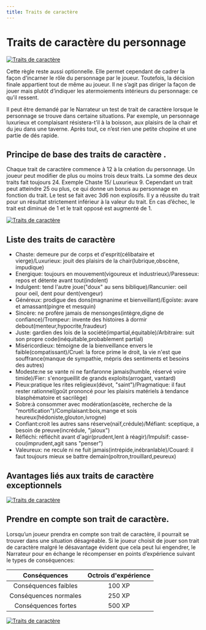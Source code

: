 ```yaml
---
title: Traits de caractère
---
```

# Traits de caractère du personnage

[![Traits de caractère](https://www.douaratil.fr/illustrations/regles/traits1300.jpeg)](https://www.douaratil.fr/illustrations/regles/traits1.jpeg)  

Cette règle reste aussi optionnelle. Elle permet cependant de cadrer la façon d’incarner le rôle du personnage par le joueur. Toutefois, la décision finale appartient tout de même au joueur. Il ne s’agit pas diriger la façon de jouer mais plutôt d’indiquer les atermoiements intérieurs du personnage: ce qu’il ressent.

Il peut être demandé par le Narrateur un test de trait de caractère lorsque le personnage se trouve dans certaine situations. Par exemple, un personnage luxurieux et complaisant résistera-t’il à la boisson, aux plaisirs de la chair et du jeu dans une taverne. Après tout, ce n’est rien une petite chopine et une partie de dés rapide.

## Principe de base des traits de caractère .  
Chaque trait de caractère commence à 12 à la création du personnage. Un joueur peut modifier de plus ou moins trois deux traits. La somme des deux traits fait toujours 24. Exemple Chaste 15/ Luxurieux 9. Cependant un trait peut atteindre 25 ou plus, ce qui donne un bonus au personnage en fonction du trait. Le test se fait avec 3d6 non explosifs. Il y a réussite du trait pour un résultat strictement inférieur à la valeur du trait. En cas d’échec, le trait est diminué de 1 et le trait opposé est augmenté de 1.

[![Traits de caractère](https://www.douaratil.fr/illustrations/regles/traits2300.jpeg)](https://www.douaratil.fr/illustrations/regles/traits2.jpeg)  

## Liste des traits de caractère 
* Chaste: demeure pur de corps et d'esprit(célibataire et vierge)/Luxurieux: jouit des plaisirs de la chair(lubrique,obscène, impudique)
* Energique: toujours en mouvement(vigoureux et industrieux)/Paresseux: repos et détente avant tout(indolent)
* Indulgent: tend l'autre joue("doux" au sens biblique)/Rancunier: oeil pour oeil, dent pour dent(vengeur)
* Généreux: prodigue des dons(magnanime et bienveillant)/Egoïste: avare et amassant(pingre et mesquin)
* Sincère: ne profère jamais de mensonges(intègre,digne de confiance)/Trompeur: invente des histoires à dormir debout(menteur,hypocrite,fraudeur)
* Juste: gardien des lois de la société(impartial,équitable)/Arbitraire: suit son propre code(inéquitable,probablement partial)
* Miséricordieux: témoigne de la bienveillance envers le faible(compatissant)/Cruel: la force prime le droit, la vie n'est que souffrance(manque de sympathie, mépris des sentiments et besoins des autres)
* Modeste:ne se vante ni ne fanfaronne jamais(humble, réservé voire timide)/Fier: s'enorgueillit de grands exploits(arrogant, vantard)
* Pieux:pratique les rites religieux(dévot, "saint")/Pragmatique: il faut rester rationnel(goût prononcé pour les plaisirs matériels à tendance blasphématoire et sacrilège)
* Sobre:à consommer avec modération(ascète, recherche de la "mortification")/Complaisant:bois,mange et sois heureux(hédoniste,glouton,ivrogne)
* Confiant:croit les autres sans réserve(naïf,crédule)/Méfiant: sceptique, a besoin de preuve(incrédule, "jaloux")
* Réfléchi: réfléchit avant d'agir(prudent,lent à réagir)/Impulsif: casse-cou(imprudent,agit sans "penser")
* Valeureux: ne recule ni ne fuit jamais(intrépide,inébranlable)/Couard: il faut toujours mieux se battre demain(poltron,trouillard,peureux)

## Avantages liés aux traits de caractère exceptionnels
[![Traits de caractère](https://www.douaratil.fr/illustrations/regles/traits3300.jpeg)](https://www.douaratil.fr/illustrations/regles/traits3.jpeg)  

## Prendre en compte son trait de caractère.   
Lorsqu’un joueur prendra en compte son trait de caractère, il pourrait se trouver dans une situation désagréable. Si le joueur choisit de jouer son trait de caractère malgré le désavantage évident que cela peut lui engendrer, le Narrateur pour en échange le récompenser en points d’expérience suivant le types de conséquences:

|Conséquences|Octrois d'expérience|
|:-:|:-:|
|Conséquences faibles |100 XP|
|Conséquences normales |250 XP|
|Conséquences fortes |500 XP|

[![Traits de caractère](https://www.douaratil.fr/illustrations/regles/traits4300.jpeg)](https://www.douaratil.fr/illustrations/regles/traits4.jpeg)  